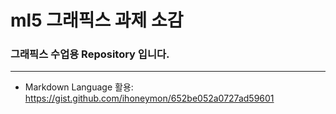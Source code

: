 # ml5 그래픽스 과제 소감
### 그래픽스 수업용 Repository 입니다.
-----
* Markdown Language 활용: <https://gist.github.com/ihoneymon/652be052a0727ad59601>
